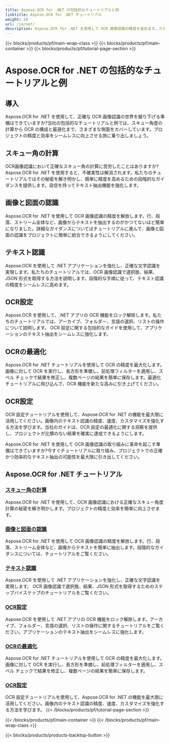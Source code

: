 ```yaml
---
title: Aspose.OCR for .NET の包括的なチュートリアルと例
linktitle: Aspose.OCR for .NET チュートリアル
weight: 10
url: /ja/net/
description: Aspose.OCR for .NET を使用して OCR 画像認識の精度を高めます。スキュー角度の計算、テキスト認識、OCR 構成、最適化に関するチュートリアルをご覧ください。
---
```


{{< blocks/products/pf/main-wrap-class >}}
{{< blocks/products/pf/main-container >}}
{{< blocks/products/pf/tutorial-page-section >}}

# Aspose.OCR for .NET の包括的なチュートリアルと例


## 導入

Aspose.OCR for .NET を使用して、正確な OCR 画像認識の世界を掘り下げる準備はできていますか?当社の包括的なチュートリアルと例では、スキュー角度の計算から OCR の構成と最適化まで、さまざまな側面をカバーしています。プロジェクトの精度と効率をシームレスに向上させる旅に乗り出しましょう。

## スキュー角の計算

OCR画像認識において正確なスキュー角の計算に苦労したことはありますか? Aspose.OCR for .NET を使用すると、不確実性は解消されます。私たちのチュートリアルではその秘密を解き明かし、簡単に精度を高めるための段階的なガイダンスを提供します。自信を持ってテキスト抽出機能を強化します。

## 画像と図面の認識

Aspose.OCR for .NET を使用して OCR 画像認識の精度を解放します。行、段落、ストリーム全体など、画像からテキストを抽出するのがかつてないほど簡単になりました。詳細なガイダンスについてはチュートリアルに進んで、画像と図面の認識をプロジェクトに簡単に統合できるようにしてください。

## テキスト認識

Aspose.OCR を使用して .NET アプリケーションを強化し、正確な文字認識を実現します。私たちのチュートリアルでは、OCR 画像認識で選択肢、結果、JSON 形式を取得する方法を説明します。段階的な手順に従って、テキスト認識の精度をシームレスに高めます。

## OCR設定

Aspose.OCR を使用して、.NET アプリの OCR 機能をロック解除します。私たちのチュートリアルでは、アーカイブ、フォルダー、言語の選択、リストの操作について説明します。 OCR 設定に関する包括的なガイドを使用して、アプリケーションのテキスト抽出をシームレスに強化します。

## OCRの最適化

Aspose.OCR for .NET チュートリアルを使用して OCR の精度を最大化します。画像に対して OCR を実行し、長方形を準備し、前処理フィルターを適用し、スペル チェックで結果を修正し、複数ページの結果を簡単に保存します。最適化チュートリアルに飛び込んで、OCR 機能を新たな高みに引き上げてください。

## OCR設定

OCR 設定チュートリアルを使用して、Aspose.OCR for .NET の機能を最大限に活用してください。画像内のテキスト認識の精度、速度、カスタマイズを強化する方法を学びます。当社のガイドは、OCR 設定の最適化に関する洞察を提供し、プロジェクトが比類のない結果を確実に達成できるようにします。

Aspose.OCR for .NET を使用して OCR 画像認識の取り組みに革命を起こす準備はできていますか?今すぐチュートリアルに取り組み、プロジェクトでの正確かつ効率的なテキスト抽出の可能性を最大限に引き出してください。

## Aspose.OCR for .NET チュートリアル
### [スキュー角の計算](./skew-angle-calculation/)
Aspose.OCR for .NET を使用して、OCR 画像認識における正確なスキュー角度計算の秘密を解き明かします。プロジェクトの精度と効率を簡単に向上させます。
### [画像と図面の認識](./image-and-drawing-recognition/)
Aspose.OCR for .NET を使用して OCR 画像認識の精度を解放します。行、段落、ストリーム全体など、画像からテキストを簡単に抽出します。段階的なガイダンスについては、チュートリアルをご覧ください。
### [テキスト認識](./text-recognition/)
Aspose.OCR を使用して .NET アプリケーションを強化し、正確な文字認識を実現します。 OCR 画像認識で選択肢、結果、JSON 形式を取得するためのステップバイステップのチュートリアルをご覧ください。
### [OCR設定](./ocr-configuration/)
Aspose.OCR を使用して .NET アプリの OCR 機能をロック解除します。アーカイブ、フォルダー、言語の選択、リストの操作に関するチュートリアルをご覧ください。アプリケーションのテキスト抽出をシームレスに強化します。
### [OCRの最適化](./ocr-optimization/)
Aspose.OCR for .NET チュートリアルを使用して OCR の精度を最大化します。画像に対して OCR を実行し、長方形を準備し、前処理フィルターを適用し、スペル チェックで結果を修正し、複数ページの結果を簡単に保存します。
### [OCR設定](./ocr-settings/)
OCR 設定チュートリアルを使用して、Aspose.OCR for .NET の機能を最大限に活用してください。画像内のテキスト認識の精度、速度、カスタマイズを強化する方法を学びます。
{{< /blocks/products/pf/tutorial-page-section >}}

{{< /blocks/products/pf/main-container >}}
{{< /blocks/products/pf/main-wrap-class >}}

{{< blocks/products/products-backtop-button >}}
